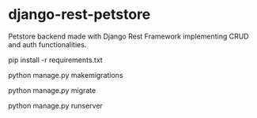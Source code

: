# django-rest-petstore

Petstore backend made with Django Rest Framework implementing CRUD and auth functionalities.

pip install -r requirements.txt

python manage.py makemigrations

python manage.py migrate

python manage.py runserver

